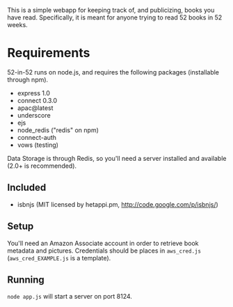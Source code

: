 This is a simple webapp for keeping track of, and publicizing, books you have read.  Specifically, it is meant for anyone trying to read 52 books in 52 weeks.

# Requirements #

52-in-52 runs on node.js, and requires the following packages (installable through npm).

* express 1.0
* connect 0.3.0
* apac@latest
* underscore
* ejs
* node_redis ("redis" on npm)
* connect-auth
* vows (testing)

Data Storage is through Redis, so you'll need a server installed and available (2.0+ is recommended).

## Included ##

* isbnjs (MIT licensed by hetappi.pm, http://code.google.com/p/isbnjs/)

## Setup ##

You'll need an Amazon Associate account in order to retrieve book metadata and pictures.  Credentials should be places in `aws_cred.js` (`aws_cred_EXAMPLE.js` is a template).

## Running ##

`node app.js` will start a server on port 8124.
